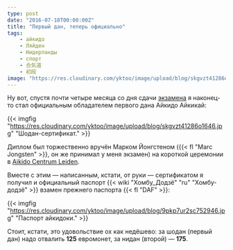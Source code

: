 ```yaml
---
type: post
date: "2016-07-18T00:00:00Z"
title: "Первый дан, теперь официально"
tags:
    - айкидо
    - Ляйден
    - Нидерланды
    - спорт
    - 合気道
    - 初段
image: "https://res.cloudinary.com/yktoo/image/upload/blog/skgvzt41286o1646.jpg"
---
```


Ну вот, спустя почти четыре месяца со дня сдачи [экзамена](0273) я наконец-то стал официальным обладателем первого дана Айкидо Айкикай:

{{< imgfig "https://res.cloudinary.com/yktoo/image/upload/blog/skgvzt41286o1646.jpg" "Шодан-сертификат." >}}

Диплом был торжественно вручён Марком Йонгстеном ({{< fl "Marc Jongsten" >}}, он же принимал у меня экзамен) на короткой церемонии в [Aikido Centrum Leiden](http://aikidoleiden.nl/).

<!--more-->

Вместе с этим — написанным, кстати, от руки — сертификатом я получил и официальный паспорт {{< wiki "Хомбу_Додзё" "ru" "Хомбу-додзё" >}} взамен прежнего паспорта {{< fl "DAF" >}}:

{{< imgfig "https://res.cloudinary.com/yktoo/image/upload/blog/9pkp7ur2sc752946.jpg" "Паспорт айкидоки." >}}

Стоит, кстати, это удовольствие ох как недёшево: за шодан (первый дан) надо отвалить **125** евромонет, за нидан (второй) — **175**.
